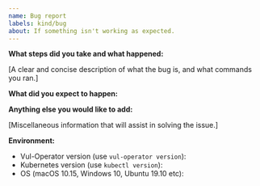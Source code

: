 ```yaml
---
name: Bug report
labels: kind/bug
about: If something isn't working as expected.
---
```


**What steps did you take and what happened:**

[A clear and concise description of what the bug is, and what commands you ran.]

**What did you expect to happen:**

**Anything else you would like to add:**

[Miscellaneous information that will assist in solving the issue.]

**Environment:**

- Vul-Operator version (use `vul-operator version`):
- Kubernetes version (use `kubectl version`):
- OS (macOS 10.15, Windows 10, Ubuntu 19.10 etc):
